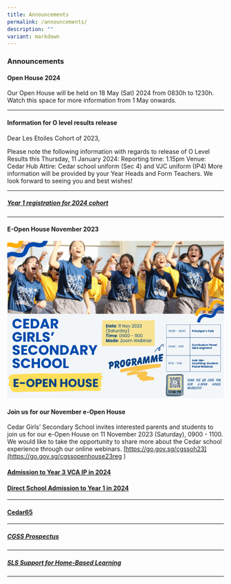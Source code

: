 ```yaml
---
title: Announcements
permalink: /announcements/
description: ""
variant: markdown
---
```

### Announcements

#### Open House 2024

Our Open House will be held on 18 May (Sat) 2024 from 0830h to 1230h.
Watch this space for more information from 1 May onwards.


* * *
####  Information for O level results release
Dear Les Etoiles Cohort of 2023,

Please note the following information with regards to release of O Level Results this Thursday, 11 January 2024: 
Reporting time: 1.15pm
Venue: Cedar Hub
Attire: Cedar school uniform (Sec 4) and VJC uniform (IP4) 
More information will be provided by your Year Heads and Form Teachers.
We look forward to seeing you and best wishes!




* * *
##### [Year 1 registration for 2024 cohort](https://www.cedargirlssec.moe.edu.sg/admissions/year-1-registration-exercise-2024/)
* * *

#### E-Open House November 2023
![](/images/nov%20e-open%20house%20programme.png)
#### **Join us for our November e-Open House**
Cedar Girls’ Secondary School invites interested parents and students to join us for our e-Open House on 11 November 2023 (Saturday), 0900 - 1100. We would like to take the opportunity to share more about the Cedar school experience through our online webinars. [https://go.gov.sg/cgssoh23](https://go.gov.sg/cgssopenhouse23reg )


#### [Admission to Year 3 VCA IP in 2024](/admissions/admission-to-year3-vca-ip/)

#### [Direct School Admission to Year 1 in 2024](/admissions/dsa-year-1-2024/)

* * *
#### [Cedar65](https://sites.google.com/moe.edu.sg/cedar65)

* * *

##### [CGSS Prospectus](/files/cgssprospectus2023.pdf)
* * *

##### [SLS Support for Home-Based Learning](/contact-us/sls-support-hbl/)

* * *